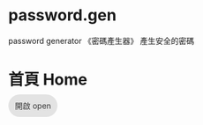 <style>
  .btn {
padding:12px;
background:#e3e3e3;
border-radius:99em;
color:#333;
-webkit-appearance:none;
outline:none; -webkit-tap-highlight-color:rgba(0,0,0,0);
text-decoration:none;
}
</style>
# password.gen
password generator
《密碼產生器》
產生安全的密碼

# 首頁 Home
<a href="https://erichsia7.github.io/password.gen/" class="btn">開啟 open</a>
